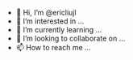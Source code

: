 - 👋 Hi, I’m @ericliujl
- 👀 I’m interested in ...
- 🌱 I’m currently learning ...
- 💞️ I’m looking to collaborate on ...
- 📫 How to reach me ...

<!---
ericliujl/ericliujl is a ✨ special ✨ repository because its `README.md` (this file) appears on your GitHub profile.
You can click the Preview link to take a look at your changes.
--->
